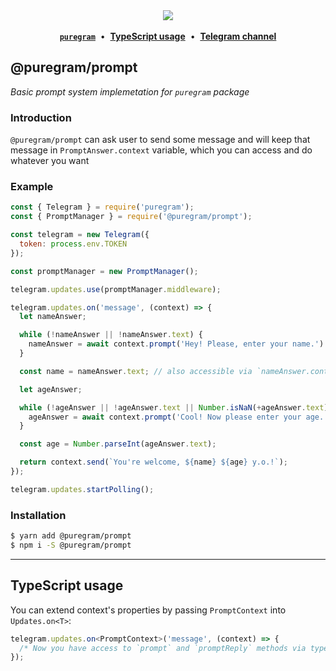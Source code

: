 <div align='center'>
  <img src='https://i.imgur.com/ZzjmE8i.png' />
</div>

<br />

<div align='center'>
  <a href='https://github.com/nitreojs/puregram'><b><code>puregram</code></b></a>
  <span>&nbsp;•&nbsp;</span>
  <a href='#typescript-usage'><b>TypeScript usage</b></a>
  <span>&nbsp;•&nbsp;</span>
  <a href='https://t.me/puregram'><b>Telegram channel</b></a>
</div>

## @puregram/prompt

_Basic prompt system implemetation for `puregram` package_

### Introduction

`@puregram/prompt` can ask user to send some message and will keep that message in `PromptAnswer.context` variable, which you can access and do whatever you want

### Example
```js
const { Telegram } = require('puregram');
const { PromptManager } = require('@puregram/prompt');

const telegram = new Telegram({
  token: process.env.TOKEN
});

const promptManager = new PromptManager();

telegram.updates.use(promptManager.middleware);

telegram.updates.on('message', (context) => {
  let nameAnswer;

  while (!nameAnswer || !nameAnswer.text) {
    nameAnswer = await context.prompt('Hey! Please, enter your name.')
  }

  const name = nameAnswer.text; // also accessible via `nameAnswer.context.text`

  let ageAnswer;

  while (!ageAnswer || !ageAnswer.text || Number.isNaN(+ageAnswer.text)) {
    ageAnswer = await context.prompt('Cool! Now please enter your age.');
  }

  const age = Number.parseInt(ageAnswer.text);

  return context.send(`You're welcome, ${name} ${age} y.o.!`);
});

telegram.updates.startPolling();
```

### Installation

```sh
$ yarn add @puregram/prompt
$ npm i -S @puregram/prompt
```

---

## TypeScript usage

You can extend context's properties by passing `PromptContext` into `Updates.on<T>`:

```ts
telegram.updates.on<PromptContext>('message', (context) => {
  /* Now you have access to `prompt` and `promptReply` methods via types! */
});
```
